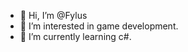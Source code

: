 - 👋 Hi, I’m @Fylus
- 👀 I’m interested in game development.
- 🌱 I’m currently learning c#.

<!---
Fylus/Fylus is a ✨ special ✨ repository because its `README.md` (this file) appears on your GitHub profile.
You can click the Preview link to take a look at your changes.
--->
